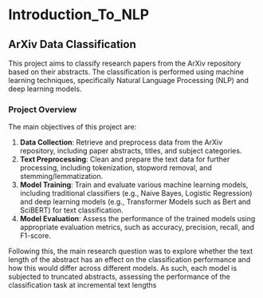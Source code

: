 # Introduction_To_NLP

## ArXiv Data Classification

This project aims to classify research papers from the ArXiv repository based on their abstracts. The classification is performed using machine learning techniques, specifically Natural Language Processing (NLP) and deep learning models.

### Project Overview

The main objectives of this project are:

1. **Data Collection**: Retrieve and preprocess data from the ArXiv repository, including paper abstracts, titles, and subject categories.
2. **Text Preprocessing**: Clean and prepare the text data for further processing, including tokenization, stopword removal, and stemming/lemmatization.
3. **Model Training**: Train and evaluate various machine learning models, including traditional classifiers (e.g., Naive Bayes, Logistic Regression) and deep learning models (e.g., Transformer Models such as Bert and SciBERT) for text classification.
4. **Model Evaluation**: Assess the performance of the trained models using appropriate evaluation metrics, such as accuracy, precision, recall, and F1-score.

Following this, the main research question was to explore whether the text length of the abstract has an effect on the classification performance and how this would differ across different models. As such, each model is subjected to truncated abstracts, assessing the performance of the classification task at incremental text lengths
